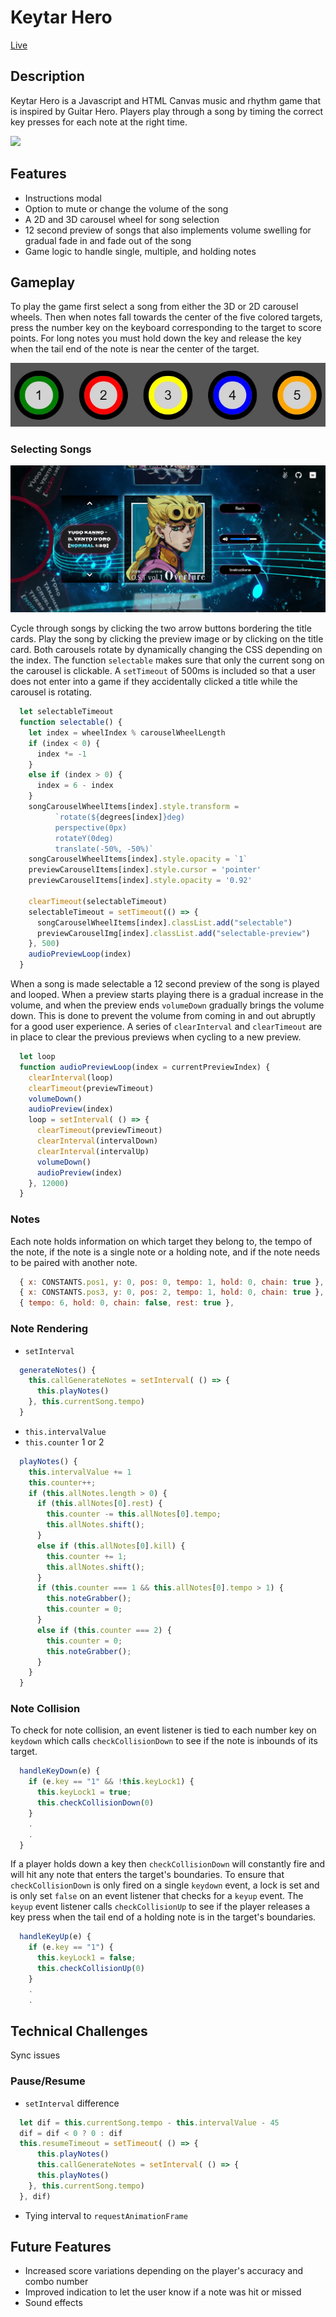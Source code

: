 # Keytar Hero
[Live](https://linkedlists.github.io/Keytar-Hero/)

## Description

Keytar Hero is a Javascript and HTML Canvas music and rhythm game that is inspired by Guitar Hero. Players play through a song by timing the correct key presses for each note at the right time.

<img src='public/assets/home2.gif'/>

## Features
* Instructions modal
* Option to mute or change the volume of the song
* A 2D and 3D carousel wheel for song selection
* 12 second preview of songs that also implements volume swelling for gradual fade in and fade out of the song
* Game logic to handle single, multiple, and holding notes

## Gameplay
To play the game first select a song from either the 3D or 2D carousel wheels. Then when notes fall towards the center of the five colored targets, press the number key on the keyboard corresponding to the target to score points. For long notes you must hold down the key and release the key when the tail end of the note is near the center of the target.

<img src='public/assets/instructions.jpg'/>

### Selecting Songs
<img src='public/assets/menu2.jpg'/>

Cycle through songs by clicking the two arrow buttons bordering the title cards. Play the song by clicking the preview image or by clicking on the title card.
Both carousels rotate by dynamically changing the CSS depending on the index. The function `selectable` makes sure that only the current song on the carousel is clickable.
A `setTimeout` of 500ms is included so that a user does not enter into a game if they accidentally clicked a title while the carousel is rotating.

```js
  let selectableTimeout
  function selectable() {
    let index = wheelIndex % carouselWheelLength
    if (index < 0) {
      index *= -1
    }
    else if (index > 0) {
      index = 6 - index
    }
    songCarouselWheelItems[index].style.transform = 
          `rotate(${degrees[index]}deg) 
          perspective(0px) 
          rotateY(0deg) 
          translate(-50%, -50%)`
    songCarouselWheelItems[index].style.opacity = `1`
    previewCarouselItems[index].style.cursor = 'pointer'
    previewCarouselItems[index].style.opacity = '0.92'

    clearTimeout(selectableTimeout)
    selectableTimeout = setTimeout(() => {
      songCarouselWheelItems[index].classList.add("selectable")
      previewCarouselImg[index].classList.add("selectable-preview")
    }, 500)
    audioPreviewLoop(index)
  }
```
When a song is made selectable a 12 second preview of the song is played and looped. When a preview starts playing there is a gradual increase in the volume, and when the preview
ends `volumeDown` gradually brings the volume down. This is done to prevent the volume from coming in and out abruptly for a good user experience. A series of `clearInterval` and 
`clearTimeout` are in place to clear the previous previews when cycling to a new preview.

```js
  let loop
  function audioPreviewLoop(index = currentPreviewIndex) {
    clearInterval(loop)
    clearTimeout(previewTimeout)
    volumeDown()
    audioPreview(index)
    loop = setInterval( () => {
      clearTimeout(previewTimeout)
      clearInterval(intervalDown)
      clearInterval(intervalUp)
      volumeDown()
      audioPreview(index)
    }, 12000)
  }
```


### Notes

Each note holds information on which target they belong to, the tempo of the note, if the note is a single note or a holding note, and if the note needs to be paired
with another note.

```js
  { x: CONSTANTS.pos1, y: 0, pos: 0, tempo: 1, hold: 0, chain: true },
  { x: CONSTANTS.pos3, y: 0, pos: 2, tempo: 1, hold: 0, chain: true },
  { tempo: 6, hold: 0, chain: false, rest: true },
```

### Note Rendering

* `setInterval`

```js
  generateNotes() {
    this.callGenerateNotes = setInterval( () => {
      this.playNotes()
    }, this.currentSong.tempo)
  }
```
* `this.intervalValue`
* `this.counter` 1 or 2

```js
  playNotes() {
    this.intervalValue += 1
    this.counter++;
    if (this.allNotes.length > 0) {
      if (this.allNotes[0].rest) {
        this.counter -= this.allNotes[0].tempo;
        this.allNotes.shift();
      }
      else if (this.allNotes[0].kill) {
        this.counter += 1;
        this.allNotes.shift();
      }
      if (this.counter === 1 && this.allNotes[0].tempo > 1) {
        this.noteGrabber();
        this.counter = 0;
      }
      else if (this.counter === 2) {
        this.counter = 0;
        this.noteGrabber();
      }
    }
  }
```
### Note Collision

To check for note collision, an event listener is tied to each number key on `keydown`  which calls `checkCollisionDown` to see if the note is inbounds of its target.

```js
  handleKeyDown(e) {
    if (e.key == "1" && !this.keyLock1) {
      this.keyLock1 = true;
      this.checkCollisionDown(0)
    }
    .
    .
  }
```
If a player holds down a key then `checkCollisionDown` will constantly fire and will hit any note that enters the target's boundaries. To ensure that `checkCollisionDown` is only fired on a single `keydown` event, a lock is set and is only set `false` on an event listener that checks for a `keyup` event.
The `keyup` event listener calls `checkCollisionUp` to see if the player releases a key press when the tail end of a holding note is in the target's boundaries.
```js
  handleKeyUp(e) {
    if (e.key == "1") {
      this.keyLock1 = false;
      this.checkCollisionUp(0)
    } 
    .
    .
```

## Technical Challenges
Sync issues
### Pause/Resume

* `setInterval` difference

```js
  let dif = this.currentSong.tempo - this.intervalValue - 45
  dif = dif < 0 ? 0 : dif
  this.resumeTimeout = setTimeout( () => {
      this.playNotes()
      this.callGenerateNotes = setInterval( () => {
      this.playNotes()
    }, this.currentSong.tempo)
  }, dif)
```
* Tying interval to `requestAnimationFrame`

## Future Features
* Increased score variations depending on the player's accuracy and combo number
* Improved indication to let the user know if a note was hit or missed
* Sound effects
